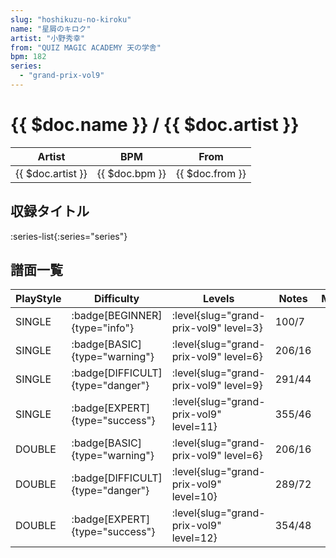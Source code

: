 ```yaml
---
slug: "hoshikuzu-no-kiroku"
name: "星屑のキロク"
artist: "小野秀幸"
from: "QUIZ MAGIC ACADEMY 天の学舎"
bpm: 182
series:
  - "grand-prix-vol9"
---
```


# {{ $doc.name }} / {{ $doc.artist }}

|Artist|BPM|From|
|------|---|----|
|{{ $doc.artist }}|{{ $doc.bpm }}|{{ $doc.from }}|

## 収録タイトル

:series-list{:series="series"}

## 譜面一覧

|PlayStyle|Difficulty|Levels|Notes|Movie|
|---------|----------|------|-----|-----|
|SINGLE| :badge[BEGINNER]{type="info"}|<div class="field is-grouped is-grouped-multiline"> :level{slug="grand-prix-vol9" level=3}</div>|100/7||
|SINGLE| :badge[BASIC]{type="warning"}|<div class="field is-grouped is-grouped-multiline"> :level{slug="grand-prix-vol9" level=6}</div>|206/16||
|SINGLE| :badge[DIFFICULT]{type="danger"}|<div class="field is-grouped is-grouped-multiline"> :level{slug="grand-prix-vol9" level=9}</div>|291/44||
|SINGLE| :badge[EXPERT]{type="success"}|<div class="field is-grouped is-grouped-multiline"> :level{slug="grand-prix-vol9" level=11}</div>|355/46||
|DOUBLE| :badge[BASIC]{type="warning"}|<div class="field is-grouped is-grouped-multiline"> :level{slug="grand-prix-vol9" level=6}</div>|206/16||
|DOUBLE| :badge[DIFFICULT]{type="danger"}|<div class="field is-grouped is-grouped-multiline"> :level{slug="grand-prix-vol9" level=10}</div>|289/72||
|DOUBLE| :badge[EXPERT]{type="success"}|<div class="field is-grouped is-grouped-multiline"> :level{slug="grand-prix-vol9" level=12}</div>|354/48||
